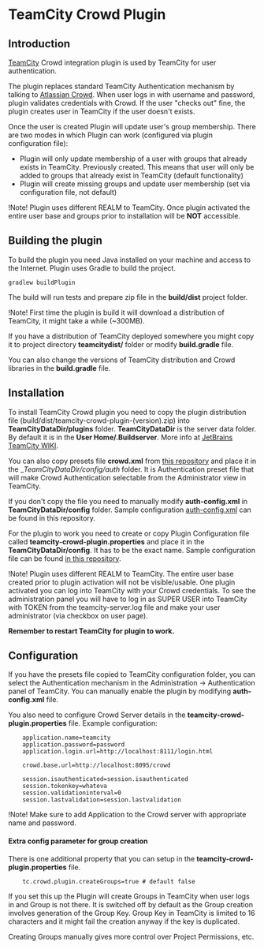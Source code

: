 TeamCity Crowd Plugin
=================================

Introduction
-------------

[TeamCity](http://www.jetbrains.com/teamcity/) Crowd integration plugin is used by TeamCity for user authentication.

The plugin replaces standard TeamCity Authentication mechanism by talking to [Atlassian Crowd](https://www.atlassian.com/software/crowd/overview).
When user logs in with username and password, plugin validates credentials with Crowd. If the user "checks out" fine, the plugin creates user in TeamCity if the user doesn't exists.

Once the user is created Plugin will update user's group membership.
There are two modes in which Plugin can work (configured via plugin configuration file):
  - Plugin will only update membership of a user with groups that already exists in TeamCity. Previously created. This means that user will only be added to groups that already exist in TeamCity (default functionality)
  - Plugin will create missing groups and update user membership (set via configuration file, not default)

!Note!
Plugin uses different REALM to TeamCity. Once plugin activated the entire user base and groups prior to installation will be __NOT__ accessible.

Building the plugin
-------------------

To build the plugin you need Java installed on your machine and access to the Internet.
Plugin uses Gradle to build the project.

    gradlew buildPlugin

The build will run tests and prepare zip file in the __build/dist__ project folder.

!Note!
First time the plugin is build it will download a distribution of TeamCity, it might take a while (~300MB).

If you have a distribution of TeamCity deployed somewhere you might copy it to project directory __teamcitydist/__ folder or modify __build.gradle__ file.

You can also change the versions of TeamCity distribution and Crowd libraries in the __build.gradle__ file.

Installation
------------

To install TeamCity Crowd plugin you need to copy the plugin distribution file (build/dist/teamcity-crowd-plugin-(version).zip) into __TeamCityDataDir/plugins__ folder.
__TeamCityDataDir__ is the server data folder. By default it is in the __User Home/.Buildserver__. More info at [JetBrains TeamCity WIKI](http://confluence.jetbrains.com/display/TCD8/TeamCity+Data+Directory).

You can also copy presets file __crowd.xml__ from [this repository](https://raw2.github.com/greggigon/TeamCity-Crowd-Plugin/master/crowd.xml) and place it in the __TeamCityDataDir/config/_auth__ folder.
It is Authentication preset file that will make Crowd Authentication selectable from the Administrator view in TeamCity.

If you don't copy the file you need to manually modify __auth-config.xml__ in  __TeamCityDataDir/config__  folder.
Sample configuration [auth-config.xml](https://raw2.github.com/greggigon/TeamCity-Crowd-Plugin/master/auth-config.xml) can be found in this repository.

For the plugin to work you need to create or copy Plugin Configuration file called __teamcity-crowd-plugin.properties__ and place it in the __TeamCityDataDir/config__. It has to be the exact name.
Sample configuration file can be found [in this repository](https://raw2.github.com/greggigon/TeamCity-Crowd-Plugin/master/teamcity-crowd-plugin.properties).

!Note!
Plugin uses different REALM to TeamCity. The entire user base created prior to plugin activation will not be visible/usable.
One plugin activated you can log into TeamCity with your Crowd credentials. To see the administration panel you will have to log in as SUPER USER into TeamCity with TOKEN from the teamcity-server.log file and make your user administrator (via checkbox on user page).

__Remember to restart TeamCity for plugin to work.__

Configuration
-------------

If you have the presets file copied to TeamCity configuration folder, you can select the Authentication mechanism in the Administration -> Authentication panel of TeamCity.
You can manually enable the plugin by modifying __auth-config.xml__ file.

You also need to configure Crowd Server details in the __teamcity-crowd-plugin.properties__ file. Example configuration:

```
    application.name=teamcity
    application.password=password
    application.login.url=http://localhost:8111/login.html

    crowd.base.url=http://localhost:8095/crowd

    session.isauthenticated=session.isauthenticated
    session.tokenkey=whateva
    session.validationinterval=0
    session.lastvalidation=session.lastvalidation
```

!Note!
Make sure to add Application to the Crowd server with appropriate name and password.

#### Extra config parameter for group creation

There is one additional property that you can setup in the __teamcity-crowd-plugin.properties__ file.

```
    tc.crowd.plugin.createGroups=true # default false
```

If you set this up the Plugin will create Groups in TeamCity when user logs in and Group is not there.
It is switched off by default as the Group creation involves generation of the Group Key. Group Key in TeamCity is limited to 16 characters and it might fail the creation anyway if the key is duplicated.

Creating Groups manually gives more control over Project Permissions, etc.